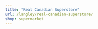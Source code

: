 ```yaml
---
title: "Real Canadian Superstore"
url: /langley/real-canadian-superstore/
shop: supermarket
---
```

